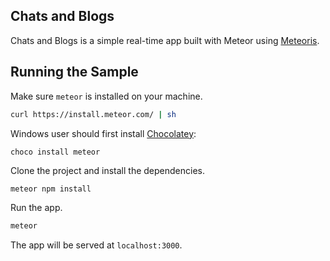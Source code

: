 ## Chats and Blogs

Chats and Blogs is a simple real-time app built with Meteor using [Meteoris](https://github.com/meteoris/meteoris).

## Running the Sample

Make sure `meteor` is installed on your machine.

```bash
curl https://install.meteor.com/ | sh
```

Windows user should first install [Chocolatey](https://chocolatey.org/install):

```
choco install meteor
```
Clone the project and install the dependencies.

```bash
meteor npm install
```


Run the app.

```bash
meteor
```

The app will be served at `localhost:3000`.